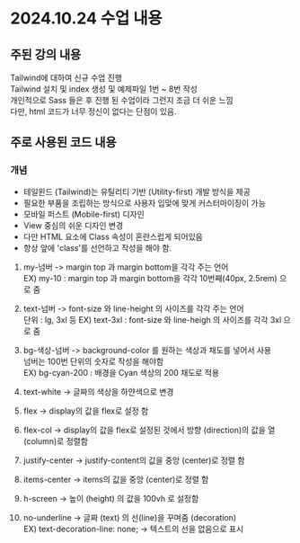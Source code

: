 # 2024.10.24 수업 내용

## 주된 강의 내용

Tailwind에 대하여 신규 수업 진행<br>
Tailwind 설치 및 index 생성 및 예제파일 1번 ~ 8번 작성<br>
개인적으로 Sass 들은 후 진행 된 수업이라 그런지 조금 더 쉬운 느낌<br>
다만, html 코드가 너무 정신이 없다는 단점이 있음.<br>

## 주로 사용된 코드 내용

### 개념

- 테일윈드 (Tailwind)는 유틸리티 기반 (Utility-first) 개발 방식을 제공
- 필요한 부품을 조립하는 방식으로 사용자 입맞에 맞게 커스터마이징이 가능
- 모바일 퍼스트 (Mobile-first) 디자인
- View 중심의 쉬운 디자인 변경
- 다만 HTML 요소에 Class 속성이 혼란스럽게 되어있음
- 항상 앞에 'class'를 선언하고 작성을 해야 함.

1. my-넘버 -> margin top 과 margin bottom을 각각 주는 언어 <br>
   EX) my-10 : margin top 과 margin bottom을 각각 10번째(40px, 2.5rem) 으로 줌<br>

2. text-넘버 -> font-size 와 line-height 의 사이즈를 각각 주는 언어<br>
   단위 : lg, 3xl 등
   EX) text-3xl : font-size 와 line-heigh 의 사이즈를 각각 3xl 으로 줌<br>

3. bg-색상-넘버 -> background-color 를 원하는 색상과 채도를 넣어서 사용<br>
   넘버는 100번 단위의 숫자로 작성을 해야함 <br>
   EX) bg-cyan-200 : 배경을 Cyan 색상의 200 채도로 적용 <br>

4. text-white -> 글짜의 색상을 하얀색으로 변경 <br>

5. flex -> display의 값을 flex로 설정 함<br>

6. flex-col -> display의 값을 flex로 설정된 것에서 방향 (direction)의 값을 열 (column)로 정렬함<br>

7. justify-center -> justify-content의 값을 중앙 (center)로 정렬 함<br>

8. items-center -> items의 값을 중앙 (center)로 정렬 함<br>

9. h-screen -> 높이 (height) 의 값을 100vh 로 설정함<br>

10. no-underline -> 글짜 (text) 의 선(line)을 꾸며줌 (decoration)<br>
    EX) text-decoration-line: none; -> 텍스트의 선을 없음으로 표시<br>
